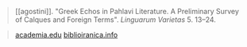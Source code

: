 > [[agostini]]. "Greek Echos in Pahlavi Literature. A Preliminary Survey of Calques and Foreign Terms". _Linguarum Varietas_ 5. 13–24.

> [academia.edu](https://www.academia.edu/28068061/Greek_Echos_in_Pahlavi_Literature_A_Preliminary_Survey_of_Calques_and_Foreign_Terms)
> [biblioiranica.info](https://www.biblioiranica.info/greek-echos-in-pahlavi-literature/)